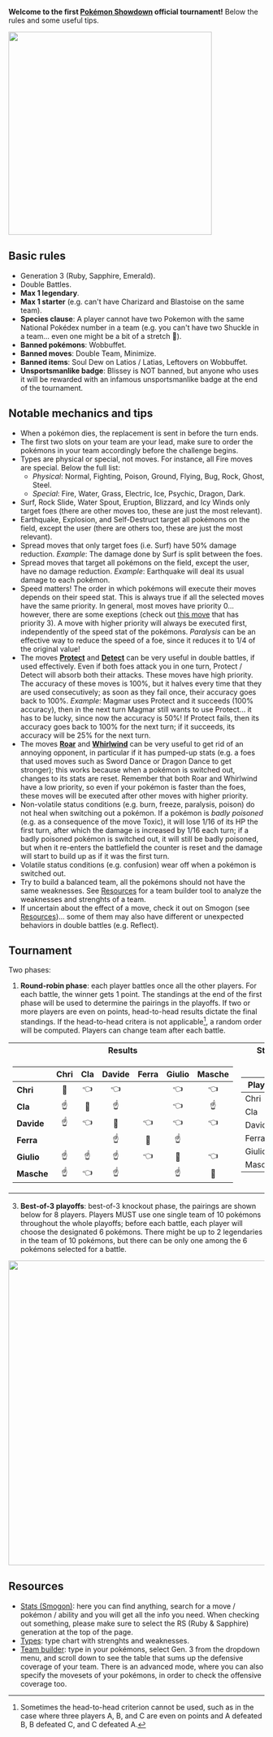 **Welcome to the first [Pokémon Showdown](https://play.pokemonshowdown.com/) official tournament!** Below the rules and some useful tips.

<img src="https://i.pinimg.com/originals/87/e1/68/87e168675e78d16e2fd26bbeefc400c9.jpg" width="400">

## Basic rules
- Generation 3 (Ruby, Sapphire, Emerald).
- Double Battles.
- **Max 1 legendary**.
- **Max 1 starter** (e.g. can't have Charizard and Blastoise on the same team).
- __Species clause__: A player cannot have two Pokemon with the same National Pokédex number in a team (e.g. you can't have two Shuckle in a team... even one might be a bit of a stretch :grimacing:).
- __Banned pokémons__: Wobbuffet.
- __Banned moves__: Double Team, Minimize.
- __Banned items__: Soul Dew on Latios / Latias, Leftovers on Wobbuffet.
- __Unsportsmanlike badge__: Blissey is NOT banned, but anyone who uses it will be rewarded with an infamous unsportsmanlike badge at the end of the tournament.

## Notable mechanics and tips
- When a pokémon dies, the replacement is sent in before the turn ends.
- The first two slots on your team are your lead, make sure to order the pokémons in your team accordingly before the challenge begins.
- Types are physical or special, not moves. For instance, all Fire moves are special. Below the full list:
  - _Physical_: Normal, Fighting, Poison, Ground, Flying, Bug, Rock, Ghost, Steel.
  - _Special_: Fire, Water, Grass, Electric, Ice, Psychic, Dragon, Dark.
- Surf, Rock Slide, Water Spout, Eruption, Blizzard, and Icy Winds only target foes (there are other moves too, these are just the most relevant).
- Earthquake, Explosion, and Self-Destruct target all pokémons on the field, except the user (there are others too, these are just the most relevant).
- Spread moves that only target foes (i.e. Surf) have 50% damage reduction. _Example_: The damage done by Surf is split between the foes.
- Spread moves that target all pokémons on the field, except the user, have no damage reduction. _Example_: Earthquake will deal its usual damage to each pokémon.
- Speed matters! The order in which pokémons will execute their moves depends on their speed stat. This is always true if all the selected moves have the same priority. In general, most moves have priority 0... however, there are some exeptions (check out [this move](https://www.smogon.com/dex/rs/moves/protect/) that has priority 3). A move with higher priority will always be executed first, independently of the speed stat of the pokémons. _Paralysis_ can be an effective way to reduce the speed of a foe, since it reduces it to 1/4 of the original value!
- The moves [**Protect**](https://www.smogon.com/dex/rs/moves/protect/) and [**Detect**](https://www.smogon.com/dex/rs/moves/detect/) can be very useful in double battles, if used effectively. Even if both foes attack you in one turn, Protect / Detect will absorb both their attacks. These moves have high priority. The accuracy of these moves is 100%, but it halves every time that they are used consecutively; as soon as they fail once, their accuracy goes back to 100%. _Example_: Magmar uses Protect and it succeeds (100% accuracy), then in the next turn Magmar still wants to use Protect... it has to be lucky, since now the accuracy is 50%! If Protect fails, then its accuracy goes back to 100% for the next turn; if it succeeds, its accuracy will be 25% for the next turn.
- The moves [**Roar**](https://www.smogon.com/dex/rs/moves/roar/) and [**Whirlwind**](https://www.smogon.com/dex/rs/moves/whirlwind/) can be very useful to get rid of an annoying opponent, in particular if it has pumped-up stats (e.g. a foes that used moves such as Sword Dance or Dragon Dance to get stronger); this works because when a pokémon is switched out, changes to its stats are reset. Remember that both Roar and Whirlwind have a low priority, so even if your pokémon is faster than the foes, these moves will be executed after other moves with higher priority. 
- Non-volatile status conditions (e.g. burn, freeze, paralysis, poison) do not heal when switching out a pokémon. If a pokémon is _badly poisoned_ (e.g. as a consequence of the move Toxic), it will lose 1/16 of its HP the first turn, after which the damage is increased by 1/16 each turn; if a badly poisoned pokémon is switched out, it will still be badly poisoned, but when it re-enters the battlefield the counter is reset and the damage will start to build up as if it was the first turn.
- Volatile status conditions (e.g. confusion) wear off when a pokémon is switched out.
- Try to build a balanced team, all the pokémons should not have the same weaknesses. See [Resources](#resources) for a team builder tool to analyze the weaknesses and strenghts of a team.
- If uncertain about the effect of a move, check it out on Smogon (see [Resources](#resources))... some of them may also have different or unexpected behaviors in double battles (e.g. Reflect).

## Tournament
Two phases:
1. **Round-robin phase**: each player battles once all the other players. For each battle, the winner gets 1 point. The standings at the end of the first phase will be used to determine the pairings in the playoffs. If two or more players are even on points, head-to-head results dictate the final standings. If the head-to-head critera is not applicable[^1], a random order will be computed. Players can change team after each battle.

<table>
<tr><th>Results</th><th>Standings</th></tr>
<tr><td>
  
|            |     Chri      |      Cla      |     Davide    |     Ferra     |    Giulio     |    Masche     |
|------------|:-------------:|:-------------:|:-------------:|:-------------:|:-------------:|:-------------:|
| **Chri**   |:no_entry_sign:|:point_left:   |:point_left:   |               |:point_left:   |:point_left:   |
| **Cla**    |:point_up:     |:no_entry_sign:|:point_up:     |               |:point_left:   |:point_up:     |
| **Davide** |:point_up:     |:point_left:   |:no_entry_sign:|:point_left:   |:point_left:   |:point_left:   |
| **Ferra**  |               |               |:point_up:     |:no_entry_sign:|:point_up:     |               |
| **Giulio** |:point_up:     |:point_up:     |:point_up:     |:point_left:   |:no_entry_sign:|:point_left:   |
| **Masche** |:point_up:     |:point_left:   |:point_up:     |               |:point_up:     |:no_entry_sign:|
   
</td><td>
  
| Player | Points |
|--------|:------:|
| Chri   |   4    |
| Cla    |   1    |
| Davide |   4    |
| Ferra  |   0    |
| Giulio |   2    |
| Masche |   1    |
  
</td></tr> 
</table>

3. **Best-of-3 playoffs**: best-of-3 knockout phase, the pairings are shown below for 8 players. Players MUST use one single team of 10 pokémons throughout the whole playoffs; before each battle, each player will choose the designated 6 pokémons. There might be up to 2 legendaries in the team of 10 pokémons, but there can be only one among the 6 pokémons selected for a battle.
<img src="https://www.interbasket.net/wp-content/uploads/6-team-bracket-1024x724.jpg" width="600">
<!-- <img src="https://www.interbasket.net/wp-content/uploads/8-team-single-elimination-bracket-seeded-1024x685.jpg" width="600"> -->

[^1]: Sometimes the head-to-head criterion cannot be used, such as in the case where three players A, B, and C are even on points and A defeated B, B defeated C, and C defeated A.

## Resources
- [Stats (Smogon)](https://www.smogon.com/dex/rs/pokemon/): here you can find anything, search for a move / pokémon / ability and you will get all the info you need. When checking out something, please make sure to select the RS (Ruby & Sapphire) generation at the top of the page.
- [Types](https://img.pokemondb.net/images/typechart-gen2345.png): type chart with strenghts and weaknesses.
- [Team builder](https://marriland.com/tools/team-builder/): type in your pokémons, select Gen. 3 from the dropdown menu, and scroll down to see the table that sums up the defensive coverage of your team. There is an advanced mode, where you can also specify the movesets of your pokémons, in order to check the offensive coverage too.
